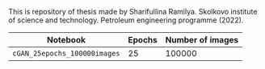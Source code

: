 This is repository of thesis made by Sharifullina Ramilya.
Skolkovo institute of science and technology.
Petroleum engineering programme (2022).

| Notebook | Epochs | Number of images |
| --- | --- | --- |
| `cGAN_25epochs_100000images` | 25 | 100000 |
